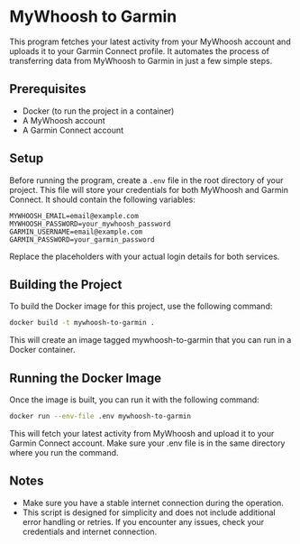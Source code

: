 # MyWhoosh to Garmin

This program fetches your latest activity from your MyWhoosh account and uploads it to your Garmin Connect profile. It automates the process of transferring data from MyWhoosh to Garmin in just a few simple steps.

## Prerequisites

- Docker (to run the project in a container)
- A MyWhoosh account
- A Garmin Connect account

## Setup

Before running the program, create a `.env` file in the root directory of your project. This file will store your credentials for both MyWhoosh and Garmin Connect. It should contain the following variables:

```.env
MYWHOOSH_EMAIL=email@example.com
MYWHOOSH_PASSWORD=your_mywhoosh_password
GARMIN_USERNAME=email@example.com
GARMIN_PASSWORD=your_garmin_password
```

Replace the placeholders with your actual login details for both services.

## Building the Project

To build the Docker image for this project, use the following command:

```bash
docker build -t mywhoosh-to-garmin .
```

This will create an image tagged mywhoosh-to-garmin that you can run in a Docker container.

## Running the Docker Image

Once the image is built, you can run it with the following command:

```bash
docker run --env-file .env mywhoosh-to-garmin
```

This will fetch your latest activity from MyWhoosh and upload it to your Garmin Connect account. Make sure your .env file is in the same directory where you run the command.

## Notes

- Make sure you have a stable internet connection during the operation.
- This script is designed for simplicity and does not include additional error handling or retries. If you encounter any issues, check your credentials and internet connection.
